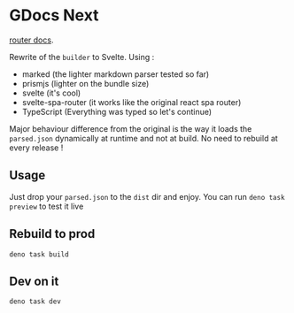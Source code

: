 # GDocs Next

[router docs](https://github.com/italypaleale/svelte-spa-router).

Rewrite of the `builder` to Svelte.
Using :

- marked (the lighter markdown parser tested so far)
- prismjs (lighter on the bundle size)
- svelte (it's cool)
- svelte-spa-router (it works like the original react spa router)
- TypeScript (Everything was typed so let's continue)

Major behaviour difference from the original is the way it loads the `parsed.json` dynamically at runtime and not at build. No need to rebuild at every release !

## Usage

Just drop your `parsed.json` to the `dist` dir and enjoy. You can run `deno task preview` to test it live

## Rebuild to prod

`deno task build`

## Dev on it

`deno task dev`
